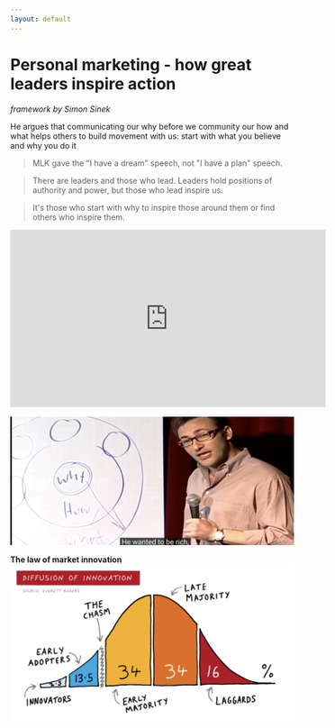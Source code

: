 ```yaml
---
layout: default
---
```

# Personal marketing - how great leaders inspire action
*framework by Simon Sinek*

He argues that communicating our why before we community our how and what helps others to build movement with us: start with what you believe and why you do it

>MLK gave the "I have a dream" speech, not "I have a plan" speech.

>There are leaders and those who lead. Leaders hold positions of authority and power, but those who lead inspire us. 

>It's those who start with why to inspire those around them or find others who inspire them.

<iframe width="560" height="315" src="https://www.youtube.com/embed/qp0HIF3SfI4?si=Md9QQtENVpyQSkEM" title="YouTube video player" frameborder="0" allow="accelerometer; autoplay; clipboard-write; encrypted-media; gyroscope; picture-in-picture; web-share" referrerpolicy="strict-origin-when-cross-origin" allowfullscreen></iframe>

![](media/cleanshot_2024-08-29-at-16-54-38@2x.png)

**The law of market innovation**
![](media/cleanshot_2024-08-29-at-16-59-32@2x.png)